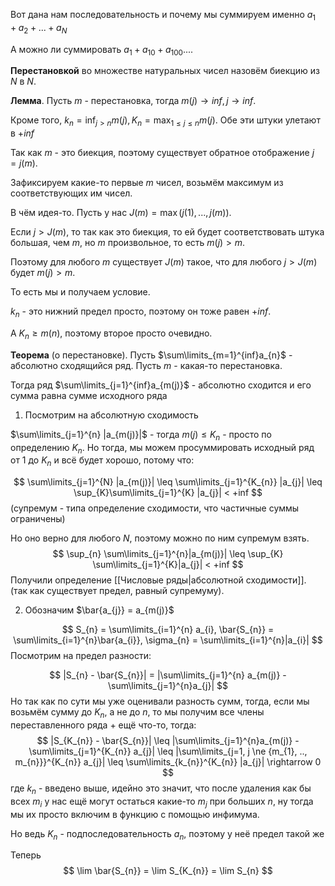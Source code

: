 Вот дана нам последовательность и почему мы суммируем именно $a_{1} + a_{2} + ... + a_{N}$

А можно ли суммировать $a_{1} + a_{10} + a_{100} ...$.

**Перестановкой** во множестве натуральных чисел назовём биекцию из $N$ в $N$.

**Лемма**. Пусть $m$ - перестановка, тогда $m(j) \rightarrow inf, j \rightarrow inf$.

Кроме того, $k_{n} = \inf_{j > n} m(j), K_{n} = \max_{1 \leq j \leq n}m(j)$. Обе эти штуки улетают в $+inf$

Так как $m$ - это биекция, поэтому существует обратное отображение $j = j(m)$.

Зафиксируем какие-то первые $m$ чисел, возьмём максимум из соответствующих им чисел.

В чём идея-то. Пусть у нас $J(m) = \max (j(1), ..., j(m))$.

Если $j > J(m)$, то так как это биекция, то ей будет соответствовать штука большая, чем $m$, но $m$ произвольное, то есть $m(j) > m$.

Поэтому для любого $m$ существует $J(m)$ такое, что для любого $j > J(m)$ будет $m(j) > m$.

То есть мы и получаем условие.

$k_{n}$ - это нижний предел просто, поэтому он тоже равен $+inf$.

А $K_{n} \geq m(n)$, поэтому второе просто очевидно.

**Теорема** (о перестановке). Пусть $\sum\limits_{m=1}^{inf}a_{n}$ - абсолютно сходящийся ряд. Пусть $m$ - какая-то перестановка.

Тогда ряд $\sum\limits_{j=1}^{inf}a_{m(j)}$ - абсолютно сходится и его сумма равна сумме исходного ряда

1) Посмотрим на абсолютную сходимость

$\sum\limits_{j=1}^{n} |a_{m(j)}|$ - тогда $m(j) \leq K_{n}$ - просто по определению $K_{n}$. Но тогда, мы можем просуммировать исходный ряд от 1 до $K_{n}$ и всё будет хорошо, потому что:

$$
\sum\limits_{j=1}^{N} |a_{m(j)}| \leq \sum\limits_{j=1}^{K_{n}} |a_{j}| \leq \sup_{K}\sum\limits_{j=1}^{K} |a_{j}| < +inf
$$
(супремум - типа определение сходимости, что частичные суммы ограничены)

Но оно верно для любого $N$, поэтому можно по ним супремум взять.
$$
\sup_{n} \sum\limits_{j=1}^{n}|a_{m(j)}| \leq \sup_{K} \sum\limits_{j=1}^{K}|a_{j}| < +inf
$$
Получили определение [[Числовые ряды|абсолютной сходимости]]. (так как существует предел, равный супремуму).

2) Обозначим $\bar{a_{j}} = a_{m(j)}$

$$
S_{n} = \sum\limits_{i=1}^{n} a_{i}, \bar{S_{n}} = \sum\limits_{i=1}^{n}\bar{a_{i}}, \sigma_{n} = \sum\limits_{i=1}^{n}|a_{i}|
$$
Посмотрим на предел разности:

$$
|S_{n} - \bar{S_{n}}| = |\sum\limits_{j=1}^{n} a_{m(j)} - \sum\limits_{j=1}^{n}a_{j}|
$$
Но так как по сути мы уже оценивали разность сумм, тогда, если мы возьмём сумму до $K_{n}$, а не до $n$, то мы получим все члены переставленного ряда + ещё что-то, тогда:
$$
|S_{K_{n}} - \bar{S_{n}}| \leq |\sum\limits_{j=1}^{n}a_{m(j)} - \sum\limits_{j=1}^{K_{n}} a_{j}| \leq |\sum\limits_{j=1, j \ne {m_{1}, .., m_{n}}}^{K_{n}} a_{j}| \leq \sum\limits_{k_{n}}^{K_{n}} |a_{j}| \rightarrow 0
$$
где $k_{n}$ - введено выше, идейно это значит, что после удаления как бы всех $m_{i}$ у нас ещё могут остаться какие-то $m_{j}$ при больших $n$, ну тогда мы их просто включим в функцию с помощью инфимума.

Но ведь $K_{n}$ - подпоследовательность $a_{n}$, поэтому у неё предел такой же

Теперь $$
\lim \bar{S_{n}} = \lim S_{K_{n}} = \lim S_{n}
$$